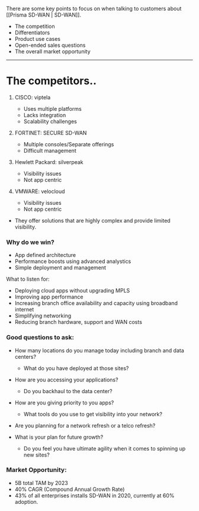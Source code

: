 There are some key points to focus on when talking to customers about [[Prisma SD-WAN | SD-WAN]]. 

- The competition
- Differentiators 
- Product use cases
- Open-ended sales questions
- The overall market opportunity

---

# The competitors..

1) CISCO: viptela
	- Uses multiple platforms
	- Lacks integration
	- Scalability challenges

1) FORTINET: SECURE SD-WAN
	- Multiple consoles/Separate offerings
	- Difficult management
	
1) Hewlett Packard: silverpeak
	- Visibility issues
	- Not app centric

1) VMWARE: velocloud
	- Visibility issues
	- Not app centric

- They offer solutions that are highly complex and provide limited visibility. 

### Why do we win? 

- App defined architecture
- Performance boosts using advanced analystics
- Simple deployment and management

What to listen for:

- Deploying cloud apps without upgrading MPLS
- Improving app performance
- Increasing branch office availability and capacity using broadband internet
- Simplifying networking
- Reducing branch hardware, support and WAN costs

### Good questions to ask:

- How many locations do you manage today including branch and data centers? 
	- What do you have deployed at those sites?

- How are you accessing your applications?
	- Do you backhaul to the data center?

- How are you giving priority to you apps?
	- What tools do you use to get visibility into your network?

- Are you planning for a network refresh or a telco refresh?

- What is your plan for future growth?
	- Do you feel you have ultimate agility when it comes to spinning up new sites?


### Market Opportunity:

- 5B total TAM by 2023
- 40% CAGR (Compound Annual Growth Rate)
- 43% of all enterprises installs SD-WAN in 2020, currently at 60% adoption.

